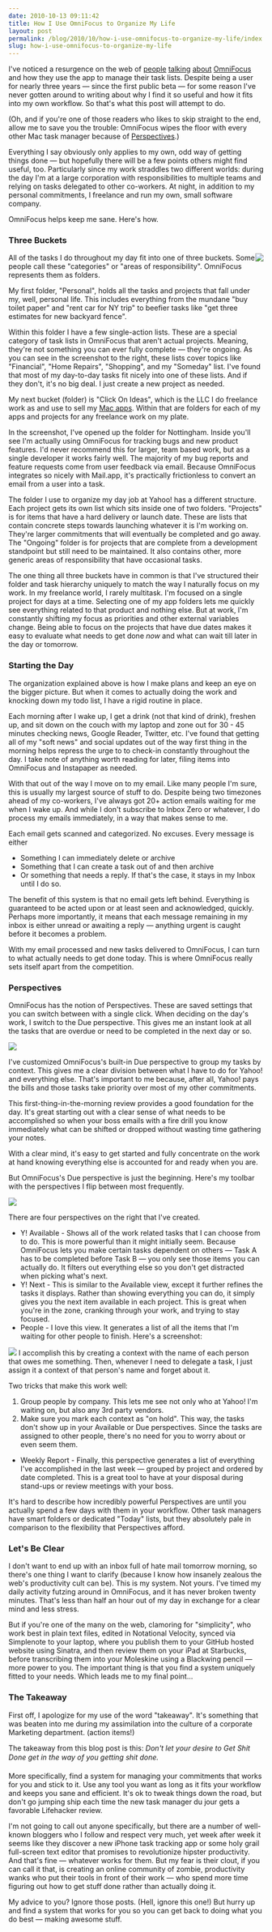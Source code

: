 ```yaml
---
date: 2010-10-13 09:11:42
title: How I Use OmniFocus to Organize My Life
layout: post
permalink: /blog/2010/10/how-i-use-omnifocus-to-organize-my-life/index.html
slug: how-i-use-omnifocus-to-organize-my-life
---
```

I've noticed a resurgence on the web of [people](http://forkbombr.net/simple-tasks/) [talking](http://shawnblanc.net/2010/10/briefly-on-omnifocus/) [about](http://mondaybynoon.com/2009/02/02/how-i-use-omnifocus-to-help-get-things-done/) [OmniFocus](http://www.omnigroup.com/products/omnifocus/) and how they use the app to manage their task lists. Despite being a user for nearly three years &mdash; since the first public beta &mdash; for some reason I've never gotten around to writing about why I find it so useful and how it fits into my own workflow. So that's what this post will attempt to do.

(Oh, and if you're one of those readers who likes to skip straight to the end, allow me to save you the trouble: OmniFocus wipes the floor with every other Mac task manager because of [Perspectives](http://www.omnigroup.com/blog/entry/Getting_active_with_OmniFocus_perspectives_and_wrapup/).)

Everything I say obviously only applies to my own, odd way of getting things done &mdash; but hopefully there will be a few points others might find useful, too. Particularly since my work straddles two different worlds: during the day I'm at a large corporation with responsibilities to multiple teams and relying on tasks delegated to other co-workers. At night, in addition to my personal commitments, I freelance and run my own, small software company.

OmniFocus helps keep me sane. Here's how.

### Three Buckets ###

<img src="http://cdn.tyler.fm/blog/of-projects.png" style="float:right;">

All of the tasks I do throughout my day fit into one of three buckets. Some people call these "categories" or "areas of responsibility". OmniFocus represents them as folders.

My first folder, "Personal", holds all the tasks and projects that fall under my, well, personal life. This includes everything from the mundane "buy toilet paper" and "rent car for NY trip" to beefier tasks like "get three estimates for new backyard fence".

Within this folder I have a few single-action lists. These are a special category of task lists in OmniFocus that aren't actual projects. Meaning, they're not something you can ever fully complete &mdash; they're ongoing. As you can see in the screenshot to the right, these lists cover topics like "Financial", "Home Repairs", "Shopping", and my "Someday" list. I've found that most of my day-to-day tasks fit nicely into one of these lists. And if they don't, it's no big deal. I just create a new project as needed.

My next bucket (folder) is "Click On Ideas", which is the LLC I do freelance work as and use to sell my [Mac apps](http://clickontyler.com/store/). Within that are folders for each of my apps and projects for any freelance work on my plate.

In the screenshot, I've opened up the folder for Nottingham. Inside you'll see I'm actually using OmniFocus for tracking bugs and new product features. I'd never recommend this for larger, team based work, but as a single developer it works fairly well. The majority of my bug reports and feature requests come from user feedback via email. Because OmniFocus integrates so nicely with Mail.app, it's practically frictionless to convert an email from a user into a task.

The folder I use to organize my day job at Yahoo! has a different structure. Each project gets its own list which sits inside one of two folders. "Projects" is for items that have a hard delivery or launch date. These are lists that contain concrete steps towards launching whatever it is I'm working on. They're larger commitments that will eventually be completed and go away. The "Ongoing" folder is for projects that are complete from a development standpoint but still need to be maintained. It also contains other, more generic areas of responsibility that have occasional tasks.

The one thing all three buckets have in common is that I've structured their folder and task hierarchy uniquely to match the way I naturally focus on my work. In my freelance world, I rarely multitask. I'm focused on a single project for days at a time. Selecting one of my app folders lets me quickly see everything related to that product and nothing else. But at work, I'm constantly shifting my focus as priorities and other external variables change. Being able to focus on the projects that have due dates makes it easy to evaluate what needs to get done _now_ and what can wait till later in the day or tomorrow.

### Starting the Day ###

The organization explained above is how I make plans and keep an eye on the bigger picture. But when it comes to actually doing the work and knocking down my todo list, I have a rigid routine in place.

Each morning after I wake up, I get a drink (not that kind of drink), freshen up, and sit down on the couch with my laptop and zone out for 30 - 45 minutes checking news, Google Reader, Twitter, etc. I've found that getting all of my "soft news" and social updates out of the way first thing in the morning helps repress the urge to to check-in constantly throughout the day. I take note of anything worth reading for later, filing items into OmniFocus and Instapaper as needed.

With that out of the way I move on to my email. Like many people I'm sure, this is usually my largest source of stuff to do. Despite being two timezones ahead of my co-workers, I've always got 20+ action emails waiting for me when I wake up. And while I don't subscribe to Inbox Zero or whatever, I do process my emails immediately, in a way that makes sense to me.

Each email gets scanned and categorized. No excuses. Every message is either

 * Something I can immediately delete or archive
 * Something that I can create a task out of and then archive
 * Or something that needs a reply. If that's the case, it stays in my Inbox until I do so.

The benefit of this system is that no email gets left behind. Everything is guaranteed to be acted upon or at least seen and acknowledged, quickly. Perhaps more importantly, it means that each message remaining in my inbox is either unread or awaiting a reply &mdash; anything urgent is caught before it becomes a problem.

With my email processed and new tasks delivered to OmniFocus, I can turn to what actually needs to get done today. This is where OmniFocus really sets itself apart from the competition.

### Perspectives ###

OmniFocus has the notion of Perspectives. These are saved settings that you can switch between with a single click. When deciding on the day's work, I switch to the Due perspective. This gives me an instant look at all the tasks that are overdue or need to be completed in the next day or so.

<img src="http://cdn.tyler.fm/blog/of-due.png">

I've customized OmniFocus's built-in Due perspective to group my tasks by context. This gives me a clear division between what I have to do for Yahoo! and everything else. That's important to me because, after all, Yahoo! pays the bills and those tasks take priority over most of my other commitments.

This first-thing-in-the-morning review provides a good foundation for the day. It's great starting out with a clear sense of what needs to be accomplished so when your boss emails with a fire drill you know immediately what can be shifted or dropped without wasting time gathering your notes.

With a clear mind, it's easy to get started and fully concentrate on the work at hand knowing everything else is accounted for and ready when you are.

But OmniFocus's Due perspective is just the beginning. Here's my toolbar with the perspectives I flip between most frequently.

<img src="http://cdn.tyler.fm/blog/of-toolbar2.png">

There are four perspectives on the right that I've created.

 * Y! Available - Shows all of the work related tasks that I can choose from to do. This is more powerful than it might initially seem. Because OmniFocus lets you make certain tasks dependent on others &mdash; Task A has to be completed before Task B &mdash; you only see those items you can actually do. It filters out everything else so you don't get distracted when picking what's next.
 * Y! Next - This is similar to the Available view, except it further refines the tasks it displays. Rather than showing everything you can do, it simply gives you the next item available in each project. This is great when you're in the zone, cranking through your work, and trying to stay focused.
 * People - I love this view. It generates a list of all the items that I'm waiting for other people to finish. Here's a screenshot:  
<img src="http://cdn.tyler.fm/blog/of-people2.png">  
I accomplish this by creating a context with the name of each person that owes me something. Then, whenever I need to delegate a task, I just assign it a context of that person's name and forget about it.  
  
  Two tricks that make this work well:  
  
  1. Group people by company. This lets me see not only who at Yahoo! I'm waiting on, but also any 3rd party vendors.  
  2. Make sure you mark each context as "on hold". This way, the tasks don't show up in your Available or Due perspectives. Since the tasks are assigned to other people, there's no need for you to worry about or even seem them.
 * Weekly Report - Finally, this perspective generates a list of everything I've accomplished in the last week &mdash; grouped by project and ordered by date completed. This is a great tool to have at your disposal during stand-ups or review meetings with your boss.

It's hard to describe how incredibly powerful Perspectives are until you actually spend a few days with them in your workflow. Other task managers have smart folders or dedicated "Today" lists, but they absolutely pale in comparison to the flexibility that Perspectives afford.

### Let's Be Clear ###

I don't want to end up with an inbox full of hate mail tomorrow morning, so there's one thing I want to clarify (because I know how insanely zealous the web's productivity cult can be). This is my system. Not yours. I've timed my daily activity futzing around in OmniFocus, and it has never broken twenty minutes. That's less than half an hour out of my day in exchange for a clear mind and less stress.

But if you're one of the many on the web, clamoring for "simplicity", who work best in plain text files, edited in Notational Velocity, synced via Simplenote to your laptop, where you publish them to your GitHub hosted website using Sinatra, and then review them on your iPad at Starbucks, before transcribing them into your Moleskine using a Blackwing pencil &mdash; more power to you. The important thing is that you find a system uniquely fitted to your needs. Which leads me to my final point...

### The Takeaway ###

First off, I apologize for my use of the word "takeaway". It's something that was beaten into me during my assimilation into the culture of a corporate Marketing department. (action items!)

The takeaway from this blog post is this: _Don't let your desire to Get Shit Done&#0153; get in the way of you getting shit done._

More specifically, find a system for managing your commitments that works for you and stick to it. Use any tool you want as long as it fits your workflow and keeps you sane and efficient. It's ok to tweak things down the road, but don't go jumping ship each time the new task manager du jour gets a favorable Lifehacker review.

I'm not going to call out anyone specifically, but there are a number of well-known bloggers who I follow and respect very much, yet week after week it seems like they discover a new iPhone task tracking app or some holy grail full-screen text editor that promises to revolutionize hipster productivity. And that's fine &mdash; whatever works for them. But my fear is their clout, if you can call it that, is creating an online community of zombie, productivity wanks who put their tools in front of their work &mdash; who spend more time figuring out how to get stuff done rather than actually doing it.

My advice to you? Ignore those posts. (Hell, ignore this one!) But hurry up and find a system that works for you so you can get back to doing what you do best &mdash; making awesome stuff.